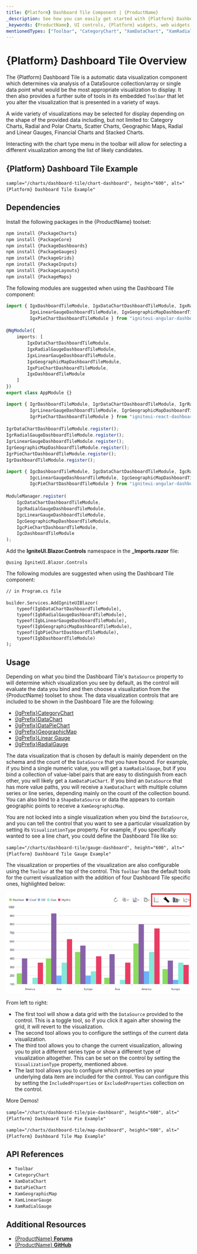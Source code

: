 ```yaml
---
title: {Platform} Dashboard Tile Component | {ProductName}
_description: See how you can easily get started with {Platform} Dashboard Tile Component.
_keywords: {ProductName}, UI controls, {Platform} widgets, web widgets, UI widgets, {Platform}, Native {Platform} Components Suite, Native {Platform} Controls, Native {Platform} Components Library, {Platform} Dashboard components, {Platform} Dashboard Tile controls
mentionedTypes: ["Toolbar", "CategoryChart", "XamDataChart", "XamRadialGauge", "XamLinearGauge", "XamGeographicMap"]
---
```


# {Platform} Dashboard Tile Overview

The {Platform} Dashboard Tile is a automatic data visualization component which determines via analysis of a DataSource collection/array or single data point what would be the most appropriate visualization to display. It then also provides a further suite of tools in its embedded `Toolbar` that let you alter the visualization that is presented in a variety of ways. 

A wide variety of visualizations may be selected for display depending on the shape of the provided data including, but not limited to: Category Charts, Radial and Polar Charts, Scatter Charts, Geographic Maps, Radial and Linear Gauges, Financial Charts and Stacked Charts.

Interacting with the chart type menu in the toolbar will allow for selecting a different visualization among the list of likely candidates.

## {Platform} Dashboard Tile Example

<!-- TODO -->
`sample="/charts/dashboard-tile/chart-dashboard", height="600", alt="{Platform} Dashboard Tile Example"`

## Dependencies

<!-- Angular, WebComponents, React -->
Install the following packages in the {ProductName} toolset:

```cmd
npm install {PackageCharts}
npm install {PackageCore}
npm install {PackageDashboards}
npm install {PackageGauges}
npm install {PackageGrids}
npm install {PackageInputs}
npm install {PackageLayouts}
npm install {PackageMaps}
```

The following modules are suggested when using the Dashboard Tile component:

```ts
import { IgxDashboardTileModule, IgxDataChartDashboardTileModule, IgxRadialGaugeDashboardTileModule,
         IgxLinearGaugeDashboardTileModule, IgxGeographicMapDashboardTileModule,
         IgxPieChartDashboardTileModule } from "igniteui-angular-dashboards";

@NgModule({
    imports: [
        IgxDataChartDashboardTileModule,
        IgxRadialGaugeDashboardTileModule,
        IgxLinearGaugeDashboardTileModule,
        IgxGeographicMapDashboardTileModule,
        IgxPieChartDashboardTileModule,
        IgxDashboardTileModule
    ]
})
export class AppModule {}
```

```ts
import { IgrDashboardTileModule, IgrDataChartDashboardTileModule, IgrRadialGaugeDashboardTileModule,
         IgrLinearGaugeDashboardTileModule, IgrGeographicMapDashboardTileModule,
         IgrPieChartDashboardTileModule } from "igniteui-react-dashboards";

IgrDataChartDashboardTileModule.register();
IgrRadialGaugeDashboardTileModule.register();
IgrLinearGaugeDashboardTileModule.register();
IgrGeographicMapDashboardTileModule.register();
IgrPieChartDashboardTileModule.register();
IgrDashboardTileModule.register();
```

```ts
import { IgcDashboardTileModule, IgcDataChartDashboardTileModule, IgcRadialGaugeDashboardTileModule,
         IgcLinearGaugeDashboardTileModule, IgcGeographicMapDashboardTileModule,
         IgcPieChartDashboardTileModule } from "igniteui-angular-dashboards";

ModuleManager.register(
    IgcDataChartDashboardTileModule,
    IgcRadialGaugeDashboardTileModule,
    IgcLinearGaugeDashboardTileModule,
    IgcGeographicMapDashboardTileModule,
    IgcPieChartDashboardTileModule,
    IgcDashboardTileModule
);
```

<!-- end:Angular, WebComponents, React -->

<!-- Blazor -->

Add the **IgniteUI.Blazor.Controls** namespace in the **_Imports.razor** file:

```razor
@using IgniteUI.Blazor.Controls
```

The following modules are suggested when using the Dashboard Tile component:

```razor
// in Program.cs file

builder.Services.AddIgniteUIBlazor(
    typeof(IgbDataChartDashboardTileModule),
    typeof(IgbRadialGaugeDashboardTileModule),
    typeof(IgbLinearGaugeDashboardTileModule),
    typeof(IgbGeographicMapDashboardTileModule),
    typeof(IgbPieChartDashboardTileModule),
    typeof(IgbDashboardTileModule)
);
```

<!-- end: Blazor -->

## Usage

Depending on what you bind the Dashboard Tile's `DataSource` property to will determine which visualization you see by default, as the control will evaluate the data you bind and then choose a visualization from the {ProductName} toolset to show. The data visualization controls that are included to be shown in the Dashboard Tile are the following:

* [{IgPrefix}CategoryChart](charts/chart-overview.md)
* [{IgPrefix}DataChart](charts/chart-overview.md)
* [{IgPrefix}DataPieChart](charts/types/data-pie-chart.md)
* [{IgPrefix}GeographicMap](geo-map.md)
* [{IgPrefix}Linear Gauge](linear-gauge.md)
* [{IgPrefix}RadialGauge](radial-gauge.md)

The data visualization that is chosen by default is mainly dependent on the schema and the count of the `DataSource` that you have bound. For example, if you bind a single numeric value, you will get a `XamRadialGauge`, but if you bind a collection of value-label pairs that are easy to distinguish from each other, you will likely get a `XamDataPieChart`. If you bind an `DataSource` that has more value paths, you will receive a `XamDataChart` with multiple column series or line series, depending mainly on the count of the collection bound. You can also bind to a `ShapeDataSource` or data the appears to contain geographic points to receive a `XamGeographicMap`.

You are not locked into a single visualization when you bind the `DataSource`, and you can tell the control that you want to see a particular visualization by setting its `VisualizationType` property. For example, if you specifically wanted to see a line chart, you could define the Dashboard Tile like so:

<!-- TODO SAMPLE -->

`sample="/charts/dashboard-tile/gauge-dashboard", height="600", alt="{Platform} Dashboard Tile Gauge Example"`


The visualization or properties of the visualization are also configurable using the `Toolbar` at the top of the control. This `Toolbar` has the default tools for the current visualization with the addition of four Dashboard Tile specific ones, highlighted below:

<img src="../images/dashboard-tile-toolbar.png" />

From left to right:

- The first tool will show a data grid with the `DataSource` provided to the control. This is a toggle tool, so if you click it again after showing the grid, it will revert to the visualization.
- The second tool allows you to configure the settings of the current data visualization.
- The third tool allows you to change the current visualization, allowing you to plot a different series type or show a different type of visualization altogether. This can be set on the control by setting the `VisualizationType` property, mentioned above.
- The last tool allows you to configure which properties on your underlying data item are included for the control. You can configure this by setting the `IncludedProperties` or `ExcludedProperties` collection on the control.

More Demos!

`sample="/charts/dashboard-tile/pie-dashboard", height="600", alt="{Platform} Dashboard Tile Pie Example"`


`sample="/charts/dashboard-tile/map-dashboard", height="600", alt="{Platform} Dashboard Tile Map Example"`


## API References

 - `Toolbar`
 - `CategoryChart`
 - `XamDataChart`
 - `DataPieChart`
 - `XamGeographicMap`
 - `XamLinearGauge`
 - `XamRadialGauge`

## Additional Resources

* [{ProductName} **Forums**]({ForumsLink})
* [{ProductName} **GitHub**]({GithubLink})

